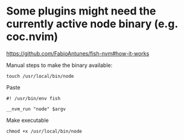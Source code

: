 
# Some plugins might need the currently active node binary (e.g. coc.nvim)
https://github.com/FabioAntunes/fish-nvm#how-it-works

Manual steps to make the binary available:
```
touch /usr/local/bin/node

```
Paste

```
#! /usr/bin/env fish

__nvm_run "node" $argv
```
Make executable

```
chmod +x /usr/local/bin/node
```
